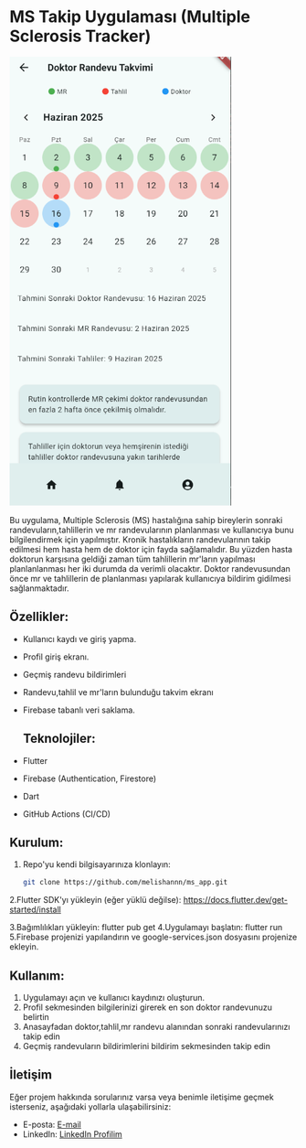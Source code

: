 # MS Takip Uygulaması (Multiple Sclerosis Tracker)

![Açıklama](./assets/images/doctor_appointment.png)

Bu uygulama, Multiple Sclerosis (MS) hastalığına sahip bireylerin sonraki randevuların,tahlillerin ve mr randevularının planlanması ve kullanıcıya bunu bilgilendirmek için yapılmıştır.
Kronik hastalıkların randevularının takip edilmesi hem hasta hem de doktor için fayda sağlamalıdır. Bu yüzden hasta doktorun karşısına geldiği zaman tüm tahlillerin mr'ların yapılması planlanlanması
her iki durumda da verimli olacaktır. Doktor randevusundan önce mr ve tahlillerin de planlanması yapılarak kullanıcıya bildirim gidilmesi sağlanmaktadır.

## Özellikler:
- Kullanıcı kaydı ve giriş yapma.
- Profil giriş ekranı.
- Geçmiş randevu bildirimleri
- Randevu,tahlil ve mr'ların bulunduğu takvim ekranı
- Firebase tabanlı veri saklama.

  ## Teknolojiler:
- Flutter
- Firebase (Authentication, Firestore)
- Dart
- GitHub Actions (CI/CD)

## Kurulum:

1. Repo'yu kendi bilgisayarınıza klonlayın:
   ```bash
   git clone https://github.com/melishannn/ms_app.git

2.Flutter SDK'yı yükleyin (eğer yüklü değilse): https://docs.flutter.dev/get-started/install

3.Bağımlılıkları yükleyin: flutter pub get
4.Uygulamayı başlatın: flutter run
5.Firebase projenizi yapılandırın ve google-services.json dosyasını projenize ekleyin. 
## Kullanım:
1. Uygulamayı açın ve kullanıcı kaydınızı oluşturun.
2. Profil sekmesinden bilgilerinizi girerek en son doktor randevunuzu belirtin
3. Anasayfadan doktor,tahlil,mr randevu alanından sonraki randevularınızı takip edin
4. Geçmiş randevuların bildirimlerini bildirim sekmesinden takip edin

## İletişim

Eğer projem hakkında sorularınız varsa veya benimle iletişime geçmek isterseniz, aşağıdaki yollarla ulaşabilirsiniz:

- E-posta: [E-mail](mailto:melishankobal1@gmail.com)
- LinkedIn: [LinkedIn Profilim](https://www.linkedin.com/in/melishan-k-11871320a/)




